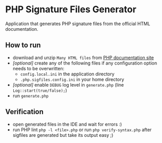 # PHP Signature Files Generator

Application that generates PHP signature files from the official HTML documentation.

## How to run

- download and unzip `Many HTML files` from [PHP documentation site](http://php.net/download-docs.php)
- *[optional]* create any of the following files if any configuration option needs to be overwritten:
    - `config.local.ini` in the application directory
    - `.php.sigfiles.config.ini` in your home directory
- *[optional]* enable `DEBUG` log level in `generate.php` (line `Log::start(true/false);`)
- run `generate.php`

## Verification
- open generated files in the IDE and wait for errors :)
- run PHP lint `php -l <file>.php` or run `php verify-syntax.php` after sigfiles are generated but take its output easy ;)

